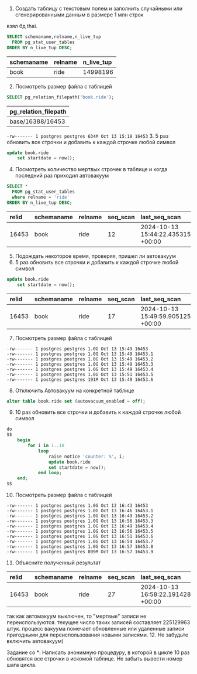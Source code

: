 1. Создать таблицу с текстовым полем и заполнить случайными или сгенерированными данным в размере 1 млн строк

взял бд thai.
```sql
SELECT schemaname,relname,n_live_tup
  FROM pg_stat_user_tables
ORDER BY n_live_tup DESC;
```

| schemaname | relname | n\_live\_tup |
| :--- | :--- | :--- |
| book | ride | 14998196 |

2. Посмотреть размер файла с таблицей
```sql
SELECT pg_relation_filepath('book.ride');
```
| pg\_relation\_filepath |
| :--- |
| base/16388/16453 |

`-rw------- 1 postgres postgres 634M Oct 13 15:18 16453`
3. 5 раз обновить все строчки и добавить к каждой строчке любой символ
```sql
update book.ride
    set startdate = now();
```
4. Посмотреть количество мертвых строчек в таблице и когда последний раз приходил
автовакуум
```sql
SELECT *
  FROM pg_stat_user_tables
  where relname = 'ride'
ORDER BY n_live_tup DESC;
```

| relid | schemaname | relname | seq\_scan | last\_seq\_scan | seq\_tup\_read | idx\_scan | last\_idx\_scan | idx\_tup\_fetch | n\_tup\_ins | n\_tup\_upd | n\_tup\_del | n\_tup\_hot\_upd | n\_tup\_newpage\_upd | n\_live\_tup | n\_dead\_tup | n\_mod\_since\_analyze | n\_ins\_since\_vacuum | last\_vacuum | last\_autovacuum | last\_analyze | last\_autoanalyze | vacuum\_count | autovacuum\_count | analyze\_count | autoanalyze\_count |
| :--- | :--- | :--- | :--- | :--- | :--- | :--- | :--- | :--- | :--- | :--- | :--- | :--- | :--- | :--- | :--- | :--- | :--- | :--- | :--- | :--- | :--- | :--- | :--- | :--- | :--- |
| 16453 | book | ride | 12 | 2024-10-13 15:44:22.435315 +00:00 | 135000501 | 0 | null | 0 | 15000000 | 75000000 | 0 | 198 | 74999802 | 15038171 | 60174738 | 30000000 | 0 | null | 2024-10-13 15:43:43.381184 +00:00 | null | 2024-10-13 15:43:44.751738 +00:00 | 0 | 2 | 0 | 2 |

5. Подождать некоторое время, проверяя, пришел ли автовакуум
6. 5 раз обновить все строчки и добавить к каждой строчке любой символ
```sql
update book.ride
    set startdate = now();
```

| relid | schemaname | relname | seq\_scan | last\_seq\_scan | seq\_tup\_read | idx\_scan | last\_idx\_scan | idx\_tup\_fetch | n\_tup\_ins | n\_tup\_upd | n\_tup\_del | n\_tup\_hot\_upd | n\_tup\_newpage\_upd | n\_live\_tup | n\_dead\_tup | n\_mod\_since\_analyze | n\_ins\_since\_vacuum | last\_vacuum | last\_autovacuum | last\_analyze | last\_autoanalyze | vacuum\_count | autovacuum\_count | analyze\_count | autoanalyze\_count |
| :--- | :--- | :--- | :--- | :--- | :--- | :--- | :--- | :--- | :--- | :--- | :--- | :--- | :--- | :--- | :--- | :--- | :--- | :--- | :--- | :--- | :--- | :--- | :--- | :--- | :--- |
| 16453 | book | ride | 17 | 2024-10-13 15:49:59.905125 +00:00 | 210000501 | 0 | null | 0 | 15000000 | 150000000 | 0 | 1262 | 149998738 | 15000000 | 0 | 105000000 | 0 | null | 2024-10-13 15:50:49.276989 +00:00 | null | 2024-10-13 15:43:44.751738 +00:00 | 0 | 3 | 0 | 2 |

7. Посмотреть размер файла с таблицей
```text
-rw------- 1 postgres postgres 1.0G Oct 13 15:49 16453
-rw------- 1 postgres postgres 1.0G Oct 13 15:49 16453.1
-rw------- 1 postgres postgres 1.0G Oct 13 15:49 16453.2
-rw------- 1 postgres postgres 1.0G Oct 13 15:49 16453.3
-rw------- 1 postgres postgres 1.0G Oct 13 15:49 16453.4
-rw------- 1 postgres postgres 1.0G Oct 13 15:51 16453.5
-rw------- 1 postgres postgres 191M Oct 13 15:49 16453.6
```

8. Отключить Автовакуум на конкретной таблице
```sql
alter table book.ride set (autovacuum_enabled = off);
```
9. 10 раз обновить все строчки и добавить к каждой строчке любой символ
```sql
do
$$
    begin
        for i in 1..10
            loop
                raise notice 'counter: %', i;
                update book.ride
                set startdate = now();
            end loop;
    end;
$$
```
10. Посмотреть размер файла с таблицей
```text
-rw------- 1 postgres postgres 1.0G Oct 13 16:43 16453
-rw------- 1 postgres postgres 1.0G Oct 13 16:46 16453.1
-rw------- 1 postgres postgres 1.0G Oct 13 16:49 16453.2
-rw------- 1 postgres postgres 1.0G Oct 13 16:56 16453.3
-rw------- 1 postgres postgres 1.0G Oct 13 16:49 16453.4
-rw------- 1 postgres postgres 1.0G Oct 13 16:56 16453.5
-rw------- 1 postgres postgres 1.0G Oct 13 16:51 16453.6
-rw------- 1 postgres postgres 1.0G Oct 13 16:54 16453.7
-rw------- 1 postgres postgres 1.0G Oct 13 16:57 16453.8
-rw------- 1 postgres postgres 899M Oct 13 16:57 16453.9
```
11. Объясните полученный результат

| relid | schemaname | relname | seq\_scan | last\_seq\_scan | seq\_tup\_read | idx\_scan | last\_idx\_scan | idx\_tup\_fetch | n\_tup\_ins | n\_tup\_upd | n\_tup\_del | n\_tup\_hot\_upd | n\_tup\_newpage\_upd | n\_live\_tup | n\_dead\_tup | n\_mod\_since\_analyze | n\_ins\_since\_vacuum | last\_vacuum | last\_autovacuum | last\_analyze | last\_autoanalyze | vacuum\_count | autovacuum\_count | analyze\_count | autoanalyze\_count |
| :--- | :--- | :--- | :--- | :--- | :--- | :--- | :--- | :--- | :--- | :--- | :--- | :--- | :--- | :--- | :--- | :--- | :--- | :--- | :--- | :--- | :--- | :--- | :--- | :--- | :--- |
| 16453 | book | ride | 27 | 2024-10-13 16:58:22.191428 +00:00 | 360000501 | 0 | null | 0 | 15000000 | 300000000 | 0 | 1926 | 299998074 | 15205467 | 225129963 | 150000000 | 0 | null | 2024-10-13 15:50:49.276989 +00:00 | null | 2024-10-13 15:50:53.238333 +00:00 | 0 | 3 | 0 | 3 |

так как автомакуум выключен, то "мертвые" записи не переиспользуются. текущее число таких записей составляет 
225129963 штук. процесс вакуума помечает обновленные или удаленные записи пригодными для переиспользования новыми записями.
12. Не забудьте включить автовакуум)

Задание со *:
Написать анонимную процедуру, в которой в цикле 10 раз обновятся все строчки в искомой таблице.
Не забыть вывести номер шага цикла.